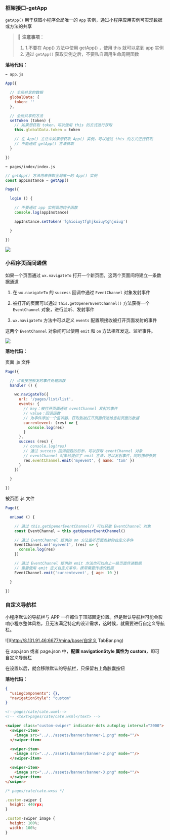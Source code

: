 ### 框架接口-getApp



`getApp()`  用于获取小程序全局唯一的 `App` 实例，通过小程序应用实例可实现数据或方法的共享



> 📌 **注意事项**：
>
> 1. 1.不要在 App() 方法中使用 getApp() ，使用 this 就可以拿到 app 实例
> 2. 通过 `getApp()` 获取实例之后，不要私自调用生命周期函数



**落地代码：**

`➡️ app.js`

```js
App({

  // 全局共享的数据
  globalData: {
    token: ''
  },

  // 全局共享的方法
  setToken (token) {
    // 如果想获取 token，可以使用 this 的方式进行获取
    this.globalData.token = token

    // 在 App() 方法中如果想获取 App() 实例，可以通过 this 的方式进行获取
    // 不能通过 getApp() 方法获取
  }

})
```



`➡️ pages/index/index.js`

```js
// getApp() 方法用来获取全局唯一的 App() 实例
const appInstance = getApp()

Page({

  login () {

    // 不要通过 app 实例调用钩子函数
    console.log(appInstance)

    appInstance.setToken('fghioiuytfghjkoiuytghjoiug')

  }

})
```


![](http://8.131.91.46:6677/mina/base/50-getApp.jpg)







### 小程序页面间通信



如果一个页面通过 `wx.navigateTo` 打开一个新页面，这两个页面间将建立一条数据通道



1. 在 `wx.navigateTo` 的 `success` 回调中通过 `EventChannel` 对象发射事件

2. 被打开的页面可以通过 `this.getOpenerEventChannel()` 方法获得一个 `EventChannel` 对象，进行监听、发射事件

3. `wx.navigateTo` 方法中可以定义 `events` 配置项接收被打开页面发射的事件



这两个 `EventChannel` 对象间可以使用 `emit` 和 `on` 方法相互发送、监听事件。



![](http://8.131.91.46:6677/mina/base/小程序页面间通信.png)





**落地代码：**



页面 .js 文件

```js
Page({

  // 点击按钮触发的事件处理函数
  handler () {

    wx.navigateTo({
      url: '/pages/list/list',
      events: {
        // key：被打开页面通过 eventChannel 发射的事件
        // value：回调函数
        // 为事件添加一个监听器，获取到被打开页面传递给当前页面的数据
        currentevent: (res) => {
          console.log(res)
        }
      },
      success (res) {
        // console.log(res)
        // 通过 success 回调函数的形参，可以获取 eventChannel 对象
        // eventChannel 对象给提供了 emit 方法，可以发射事件，同时携带参数
        res.eventChannel.emit('myevent', { name: 'tom' })
      }
    })

  }

})
```



被页面 .js 文件

```js
Page({

  onLoad () {

    // 通过 this.getOpenerEventChannel() 可以获取 EventChannel 对象
    const EventChannel = this.getOpenerEventChannel()

    // 通过 EventChannel 提供的 on 方法监听页面发射的自定义事件
    EventChannel.on('myevent', (res) => {
      console.log(res)
    })

    // 通过 EventChannel 提供的 emit 方法也可以向上一级页面传递数据
    // 需要使用 emit 定义自定义事件，携带需要传递的数据
    EventChannel.emit('currentevent', { age: 10 })

  }

})
```









### 自定义导航栏



小程序默认的导航栏与 APP 一样都位于顶部固定位置。但是默认导航栏可能会影响小程序整体风格，且无法满足特定的设计需求，这时候，就需要进行自定义导航栏。



![](http://8.131.91.46:6677/mina/base/自定义 TabBar.png)



在 app.json 或者 page.json 中，**配置 navigationStyle 属性为 custom**，即可 自定义导航栏

在设置以后，就会移除默认的导航栏，只保留右上角胶囊按钮





**落地代码：**

```json
{
  "usingComponents": {},
  "navigationStyle": "custom"
}
```



```html
<!--pages/cate/cate.wxml-->
<!-- <text>pages/cate/cate.wxml</text> -->

<swiper class="custom-swiper" indicator-dots autoplay interval="2000">
  <swiper-item>
    <image src="../../assets/banner/banner-1.png" mode=""/>
  </swiper-item>

  <swiper-item>
    <image src="../../assets/banner/banner-2.png" mode=""/>
  </swiper-item>

  <swiper-item>
    <image src="../../assets/banner/banner-3.png" mode=""/>
  </swiper-item>
</swiper>
```



```js
/* pages/cate/cate.wxss */

.custom-swiper {
  height: 440rpx;
}

.custom-swiper image {
  height: 100%;
  width: 100%;
}

```

